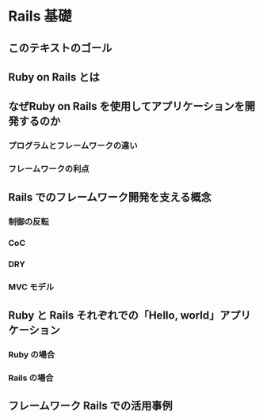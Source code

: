 # Rails 基礎

## このテキストのゴール

## Ruby on Rails とは

## なぜRuby on Rails を使用してアプリケーションを開発するのか

### プログラムとフレームワークの違い

### フレームワークの利点

## Rails でのフレームワーク開発を支える概念

### 制御の反転

### CoC

### DRY

### MVC モデル

## Ruby と Rails それぞれでの「Hello, world」アプリケーション

### Ruby の場合

### Rails の場合

## フレームワーク Rails での活用事例
